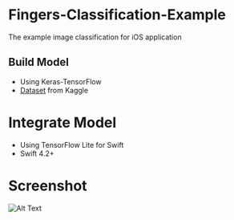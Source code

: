 # Fingers-Classification-Example

The example image classification for iOS application


## Build Model

- Using Keras-TensorFlow
- [Dataset](https://www.kaggle.com/koryakinp/fingers) from Kaggle


# Integrate Model

- Using TensorFlow Lite for Swift
- Swift 4.2+


# Screenshot

![Alt Text](https://media.giphy.com/media/PjTNil0rtgB37PEVWC/giphy.gif)